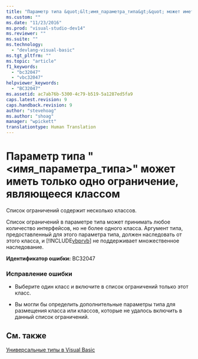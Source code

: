 ```yaml
---
title: "Параметр типа &quot;&lt;имя_параметра_типа&gt;&quot; может иметь только одно ограничение, являющееся классом | Microsoft Docs"
ms.custom: ""
ms.date: "11/23/2016"
ms.prod: "visual-studio-dev14"
ms.reviewer: ""
ms.suite: ""
ms.technology: 
  - "devlang-visual-basic"
ms.tgt_pltfrm: ""
ms.topic: "article"
f1_keywords: 
  - "bc32047"
  - "vbc32047"
helpviewer_keywords: 
  - "BC32047"
ms.assetid: ac7ab76b-5300-4c79-b519-5a1287ed5fa9
caps.latest.revision: 9
caps.handback.revision: 9
author: "stevehoag"
ms.author: "shoag"
manager: "wpickett"
translationtype: Human Translation
---
```

# Параметр типа &quot;&lt;имя_параметра_типа&gt;&quot; может иметь только одно ограничение, являющееся классом
Список ограничений содержит несколько классов.  
  
 Список ограничений в параметре типа может принимать любое количество интерфейсов, но не более одного класса. Аргумент типа, предоставленный для этого параметра типа, должен наследовать от этого класса, и [!INCLUDE[vbprvb](../../csharp/programming-guide/concepts/linq/includes/vbprvb_md.md)] не поддерживает множественное наследование.  
  
 **Идентификатор ошибки:** BC32047  
  
### Исправление ошибки  
  
-   Выберите один класс и включите в список ограничений только этот класс.  
  
-   Вы могли бы определить дополнительные параметры типа для размещения класса или классов, которые не удалось включить в данный список ограничений.  
  
## См. также  
 [Универсальные типы в Visual Basic](../../visual-basic/programming-guide/language-features/data-types/generic-types.md)